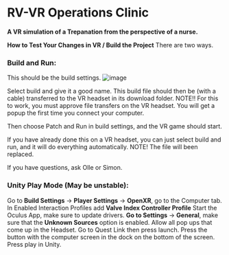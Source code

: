 
# RV-VR Operations Clinic
**A VR simulation of a Trepanation from the perspective of a nurse.**

**How to Test Your Changes in VR / Build the Project**
There are two ways.

### Build and Run:

This should be the build settings.
![image](https://github.com/abbindustrigymnasium/VRregVast/assets/116065827/739d2b53-5b24-45e1-9626-caafc621816c)

Select build and give it a good name. This build file should then be (with a cable) transferred to the VR headset in its download folder. NOTE!! For this to work, you must approve file transfers on the VR headset. You will get a popup the first time you connect your computer.

Then choose Patch and Run in build settings, and the VR game should start.

If you have already done this on a VR headset, you can just select build and run, and it will do everything automatically. NOTE! The file will been replaced.

If you have questions, ask Olle or Simon.


### Unity Play Mode (May be unstable):

Go to **Build Settings** -> **Player Settings** -> **OpenXR**, go to the Computer tab. In Enabled Interaction Profiles add **Valve Index Controller Profile** Start the Oculus App, make sure to update drivers. **Go to Settings** -> **General**, make sure that the **Unknown Sources** option is enabled. Allow all pop ups that come up in the Headset. Go to Quest Link then press launch. Press the button with the computer screen in the dock on the bottom of the screen. Press play in Unity.